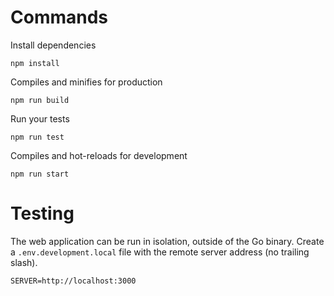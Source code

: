 # Commands

Install dependencies

```text
npm install
```

Compiles and minifies for production

```text
npm run build
```

Run your tests

```text
npm run test
```

Compiles and hot-reloads for development

```text
npm run start
```

# Testing

The web application can be run in isolation, outside of the Go binary. Create a `.env.development.local` file with the remote server address (no trailing slash).

```text
SERVER=http://localhost:3000
```
